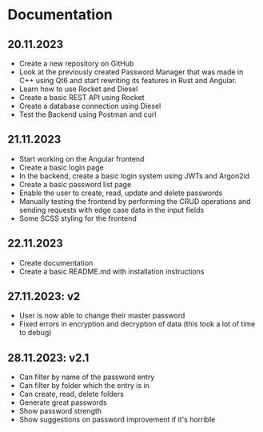 # Documentation

## 20.11.2023

- Create a new repository on GitHub
- Look at the previously created Password Manager that was made in C++ using Qt6 and start rewriting its features in
  Rust and Angular.
- Learn how to use Rocket and Diesel
- Create a basic REST API using Rocket
- Create a database connection using Diesel
- Test the Backend using Postman and curl

## 21.11.2023

- Start working on the Angular frontend
- Create a basic login page
- In the backend, create a basic login system using JWTs and Argon2id
- Create a basic password list page
- Enable the user to create, read, update and delete passwords
- Manually testing the frontend by performing the CRUD operations and sending requests with edge case data in the input
  fields
- Some SCSS styling for the frontend

## 22.11.2023

- Create documentation
- Create a basic README.md with installation instructions

## 27.11.2023: v2

- User is now able to change their master password
- Fixed errors in encryption and decryption of data (this took a lot of time to debug)

## 28.11.2023: v2.1

- Can filter by name of the password entry
- Can filter by folder which the entry is in
- Can create, read, delete folders
- Generate great passwords
- Show password strength
- Show suggestions on password improvement if it's horrible
